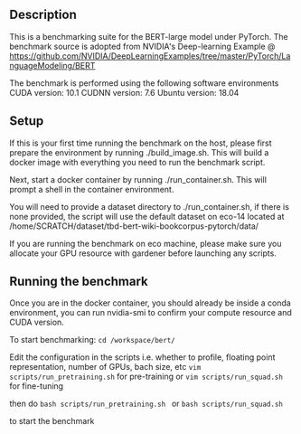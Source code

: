 ## Description
This is a benchmarking suite for the BERT-large model under PyTorch.
The benchmark source is adopted from NVIDIA's Deep-learning Example @
https://github.com/NVIDIA/DeepLearningExamples/tree/master/PyTorch/LanguageModeling/BERT

The benchmark is performed using the following software environments
CUDA version:   10.1
CUDNN version:  7.6
Ubuntu version: 18.04


## Setup

If this is your first time running the benchmark on the host, please first
prepare the environment by running ./build_image.sh. This will build a docker
image with everything you need to run the benchmark script.

Next, start a docker container by running ./run_container.sh. This will prompt
a shell in the container environment.

You will need to provide a dataset directory to ./run_container.sh, if there is
none provided, the script will use the default dataset on eco-14 located at
/home/SCRATCH/dataset/tbd-bert-wiki-bookcorpus-pytorch/data/

If you are running the benchmark on eco machine, please make sure you allocate
your GPU resource with gardener before launching any scripts.

## Running the benchmark

Once you are in the docker container, you should already be inside a conda
environment, you can run nvidia-smi to confirm your compute resource and CUDA
version.

To start benchmarking:
`cd /workspace/bert/`

Edit the configuration in the scripts i.e. whether to profile, floating point
representation, number of GPUs, bach size, etc
`vim scripts/run_pretraining.sh` for pre-training
or
`vim scripts/run_squad.sh` for fine-tuning

then do
`bash scripts/run_pretraining.sh `
or
`bash scripts/run_squad.sh`

to start the benchmark
